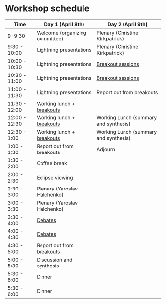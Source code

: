 # Workshop schedule

| Time          | Day 1 (April 8th)                | Day 2 (April 9th)                    |
|---------------|----------------------------------|--------------------------------------|
| 9-9:30        | Welcome (organizing committee)   | Plenary (Christine Kirkpatrick)      |
| 9:30 - 10:00  | Lightning presentations          | Plenary (Christine Kirkpatrick)      |
| 10:00 - 10:30 | Lightning presentations          | [Breakout sessions](breakouts2)      |
| 10:30 - 11:00 | Lightning presentations          | [Breakout sessions](breakouts2)      |
| 11:00 - 11:30 | Lightning presentations          | Report out from breakouts            |
| 11:30 - 12:00 | Working lunch + [breakouts](breakouts1)|           |
| 12:00 - 12:30 | Working lunch + [breakouts](breakouts1)| Working Lunch (summary and synthesis)|
| 12:30 - 1:00  | Working lunch + [breakouts](breakouts1)| Working Lunch (summary and synthesis)|
| 1:00 - 1:30   | Report out from breakouts        | Adjourn                              |
| 1:30 - 2:00   | Coffee break                     |                                      |
| 2:00 - 2:30   | Eclipse viewing                  |                                      |
| 2:30 - 3:00   | Plenary (Yaroslav Halchenko)     |                                      |
| 3:00 - 3:30   | Plenary (Yaroslav Halchenko)     |                                      |
| 3:30 - 4:00   | [Debates](debates)               |                                      |
| 4:00 - 4:30   | [Debates](debates)               |                                      |
| 4:30 - 5:00   | Report out from breakouts        |                                      |
| 5:00 - 5:30   | Discussion and synthesis         |                                      |
| 5:30 - 6:00   | Dinner                           |                                      |
| 5:30 - 6:00   | Dinner                           |                                      |
